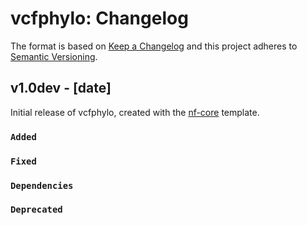 # vcfphylo: Changelog

The format is based on [Keep a Changelog](https://keepachangelog.com/en/1.0.0/)
and this project adheres to [Semantic Versioning](https://semver.org/spec/v2.0.0.html).

## v1.0dev - [date]

Initial release of vcfphylo, created with the [nf-core](https://nf-co.re/) template.

### `Added`

### `Fixed`

### `Dependencies`

### `Deprecated`
